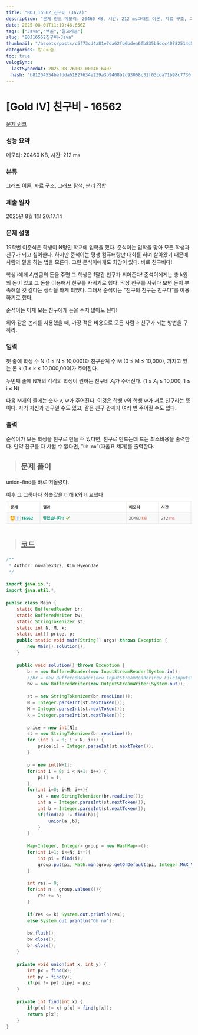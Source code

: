 ```yaml
---
title: "BOJ_16562_친구비 (Java)"
description: "문제 링크 메모리: 20460 KB, 시간: 212 ms그래프 이론, 자료 구조, 그래프 탐색, 분리 집합2025년 8월 1일 20:17:14union-find를 바로 떠올렸다.이후 그 그룹마다 최솟값을 더해 k와 비교했다import java.io.;import jav"
date: 2025-08-01T11:19:46.656Z
tags: ["Java","백준","알고리즘"]
slug: "BOJ16562친구비-Java"
thumbnail: "/assets/posts/c5f73cd4a81e7da62fb6bdea6fb835b5dcc40782514d5b0731383d5adb0561d8.png"
categories: 알고리즘
toc: true
velogSync:
  lastSyncedAt: 2025-08-26T02:00:46.640Z
  hash: "b81204554befdda61827634e239a3b9408b2c93068c31f03cda71b98c7730ff5"
---
```


# [Gold IV] 친구비 - 16562 

[문제 링크](https://www.acmicpc.net/problem/16562) 

### 성능 요약

메모리: 20460 KB, 시간: 212 ms

### 분류

그래프 이론, 자료 구조, 그래프 탐색, 분리 집합

### 제출 일자

2025년 8월 1일 20:17:14

### 문제 설명

<p>19학번 이준석은 학생이 N명인 학교에 입학을 했다. 준석이는 입학을 맞아 모든 학생과 친구가 되고 싶어한다. 하지만 준석이는 평생 컴퓨터랑만 대화를 하며 살아왔기 때문에 사람과 말을 하는 법을 모른다. 그런 준석이에게도 희망이 있다. 바로 친구비다!</p>

<p>학생 i에게 <em>A<sub>i</sub></em>만큼의 돈을 주면 그 학생은 1달간 친구가 되어준다! 준석이에게는 총 k원의 돈이 있고 그 돈을 이용해서 친구를 사귀기로 했다. 막상 친구를 사귀다 보면 돈이 부족해질 것 같다는 생각을 하게 되었다. 그래서 준석이는 “친구의 친구는 친구다”를 이용하기로 했다.</p>

<p>준석이는 이제 모든 친구에게 돈을 주지 않아도 된다!</p>

<p>위와 같은 논리를 사용했을 때, 가장 적은 비용으로 모든 사람과 친구가 되는 방법을 구하라.</p>

### 입력 

 <p>첫 줄에 학생 수 N (1 ≤ N ≤ 10,000)과 친구관계 수 M (0 ≤ M ≤ 10,000), 가지고 있는 돈 k (1 ≤ k ≤ 10,000,000)가 주어진다.</p>

<p>두번째 줄에 N개의 각각의 학생이 원하는 친구비 <em>A<sub>i</sub></em>가 주어진다. (1 ≤ <em>A<sub>i</sub></em> ≤ 10,000, 1 ≤ i ≤ N)</p>

<p>다음 M개의 줄에는 숫자 v, w가 주어진다. 이것은 학생 v와 학생 w가 서로 친구라는 뜻이다. 자기 자신과 친구일 수도 있고, 같은 친구 관계가 여러 번 주어질 수도 있다.</p>

### 출력 

 <p>준석이가 모든 학생을 친구로 만들 수 있다면, 친구로 만드는데 드는 최소비용을 출력한다. 만약 친구를 다 사귈 수 없다면, “<code>Oh no</code>”(따옴표 제거)를 출력한다.</p>

> ## 문제 풀이

union-find를 바로 떠올렸다.

이후 그 그룹마다 최솟값을 더해 k와 비교했다![](/assets/posts/c5f73cd4a81e7da62fb6bdea6fb835b5dcc40782514d5b0731383d5adb0561d8.png)


> ## 코드

```java
/**
 * Author: nowalex322, Kim HyeonJae
 */

import java.io.*;
import java.util.*;

public class Main {
    static BufferedReader br;
    static BufferedWriter bw;
    static StringTokenizer st;
	static int N, M, k;
	static int[] price, p;
    public static void main(String[] args) throws Exception {
        new Main().solution();
    }

    public void solution() throws Exception {
        br = new BufferedReader(new InputStreamReader(System.in));
        //br = new BufferedReader(new InputStreamReader(new FileInputStream("src/main/java/BOJ_16562_친구비/input.txt")));
        bw = new BufferedWriter(new OutputStreamWriter(System.out));

		st = new StringTokenizer(br.readLine());
		N = Integer.parseInt(st.nextToken());
		M = Integer.parseInt(st.nextToken());
		k = Integer.parseInt(st.nextToken());

		price = new int[N];
		st = new StringTokenizer(br.readLine());
		for (int i = 0; i < N; i++) {
			price[i] = Integer.parseInt(st.nextToken());
		}

		p = new int[N+1];
		for(int i = 0; i < N+1; i++) {
			p[i] = i;
		}
		for(int i=0; i<M; i++){
			st = new StringTokenizer(br.readLine());
			int a = Integer.parseInt(st.nextToken());
			int b = Integer.parseInt(st.nextToken());
			if(find(a) != find(b)){
				union(a ,b);
			}
		}

		Map<Integer, Integer> group = new HashMap<>();
		for(int i=1; i<=N; i++){
			int pi = find(i);
			group.put(pi, Math.min(group.getOrDefault(pi, Integer.MAX_VALUE), price[i-1]));
		}

		int res = 0;
		for(int n : group.values()){
			res += n;
		}

		if(res <= k) System.out.println(res);
		else System.out.println("Oh no");

        bw.flush();
        bw.close();
        br.close();
    }

	private void union(int x, int y) {
		int px = find(x);
		int py = find(y);
		if(px != py) p[py] = px;
	}

	private int find(int x) {
		if(p[x] != x) p[x] = find(p[x]);
		return p[x];
	}
}
```